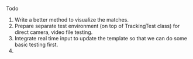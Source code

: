 Todo

1. Write a better method to visualize the matches. 
2. Prepare separate test environment (on top of TrackingTest class) for direct camera, video file testing.
3. Integrate real time input to update the template so that we can do some basic testing first.
4. 